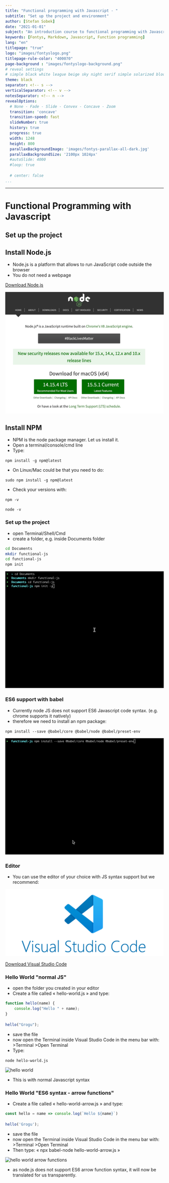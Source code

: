 ```yaml
---
title: "Functional programming with Javascript - "
subtitle: "Set up the project and environment"
author: [Stefan Sobek]
date: "2021-01-01"
subject: "An introduction course to functional programming with Javascript"
keywords: [Fontys, Markdown, Javascript, Function programming]
lang: "en"
titlepage: "true"
logo: "images/fontyslogo.png"
titlepage-rule-color: "400070"
page-background : "images/fontyslogo-background.png"
# reveal settings
# simple black white league beige sky night serif simple solarized blood moon
theme: black
separator: <!-- s -->
verticalSeparator: <!-- v -->
notesSeparator: <!-- n -->
revealOptions:
  # None - Fade - Slide - Convex - Concave - Zoom
  transition: 'concave'
  transition-speed: fast
  slideNumber: true
  history: true
  progress: true
  width: 1248
  height: 800
  parallaxBackgroundImage: 'images/fontys-parallax-all-dark.jpg'
  parallaxBackgroundSize: '2100px 1024px'
  #autoSlide: 4000
  #loop: true

  # center: false
...
```

---

# Functional Programming with Javascript

## Set up the project

<!-- s -->

## Install Node.js

- Node.js is a platform that allows to run JavaScript code outside the browser<!-- .element: class="fragment fade-up" -->
- You do not need a webpage<!-- .element: class="fragment fade-up" -->

[Download Node.js](https://nodejs.org/en/)<!-- .element: class="fragment fade-up" -->

<!-- s -->

![Node.js](images/0-nodejs-download.jpg)

<!-- s -->

## Install NPM

- NPM is the node package manager. Let us install it.<!-- .element: class="fragment fade-up" -->
- Open a terminal/console/cmd line<!-- .element: class="fragment fade-up" -->
- Type:<!-- .element: class="fragment fade-up" -->

`npm install -g npm@latest`<!-- .element: class="fragment fade-up" -->

- On Linux/Mac could be that you need to do: <!-- .element: class="fragment fade-up" -->

`sudo npm install -g npm@latest`<!-- .element: class="fragment fade-up" -->

- Check your versions with:<!-- .element: class="fragment fade-up" -->

`npm -v` <!-- .element: class="fragment fade-up" -->

`node -v` <!-- .element: class="fragment fade-up" -->

<!-- s -->

### Set up the project

- open Terminal/Shell/Cmd<!-- .element: class="fragment fade-up" -->
- create a folder, e.g. inside Documents folder<!-- .element: class="fragment fade-up" -->

```bash
cd Documents
mkdir functional-js
cd functional-js
npm init
```
<!-- .element: class="fragment fade-up" -->

<!-- s -->

![npm-init-2](images/0-setup-npm-2.gif)

<!-- s -->

### ES6 support with babel

- Currently node JS does not support ES6 Javascript code syntax. (e.g. chrome supports it natively)<!-- .element: class="fragment fade-up" -->
- therefore we need to install an npm package:<!-- .element: class="fragment fade-up" -->

`npm install --save @babel/core @babel/node @babel/preset-env`<!-- .element: class="fragment fade-up" -->

<!-- s -->

![babel](images/0-setup-babel.gif)

<!-- s -->

### Editor

- You can use the editor of your choice with JS syntax support but we recommend:<!-- .element: class="fragment fade-up" -->

![VS Code](images/visual-studio-code-logo.png)<!-- .element: class="fragment fade-up" -->

[Download Visual Studio Code](https://code.visualstudio.com/)<!-- .element: class="fragment fade-up" -->

<!-- s -->

### Hello World "normal JS"

- open the folder you created in your editor<!-- .element: class="fragment fade-up" -->
- Create a file called « hello-world.js » and type:<!-- .element: class="fragment fade-up" -->

```javascript
function hello(name) {
    console.log("Hello " + name);
}

hello("Grogu");
```
<!-- .element: class="fragment fade-up" -->

- save the file<!-- .element: class="fragment fade-up" -->
- now open the Terminal inside Visual Studio Code in the menu bar with: >Terminal >Open Terminal<!-- .element: class="fragment fade-up" -->
- Type: <!-- .element: class="fragment fade-up" -->

`node hello-world.js`<!-- .element: class="fragment fade-up" -->

<!-- s -->

![hello world](images/0-hello-world.gif)

- This is with normal Javascript syntax

<!-- s -->

### Hello World "ES6 syntax - arrow functions"

- Create a file called « hello-world-arrow.js » and type:<!-- .element: class="fragment fade-up" -->

```javascript
const hello = name => console.log(`Hello ${name}`)

hello('Grogu');
```
<!-- .element: class="fragment fade-up" -->

- save the file<!-- .element: class="fragment fade-up" -->
- now open the Terminal inside Visual Studio Code in the menu bar with: >Terminal >Open Terminal<!-- .element: class="fragment fade-up" -->
- Then type: « npx babel-node hello-world-arrow.js »<!-- .element: class="fragment fade-up" -->

<!-- s -->

![hello world arrow functions](images/0-setup-hello-world-arrow.gif)

- as node.js does not support ES6 arrow function syntax, it will now be translated for us transparently.